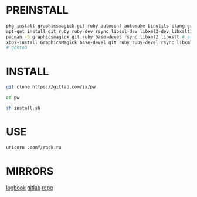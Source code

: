 # PREINSTALL
``` sh
pkg install graphicsmagick git ruby autoconf automake binutils clang grep file findutils iconv pkg-config python rsync ruby-dev libxslt-dev # termux
apt-get install git ruby ruby-dev rsync libssl-dev libxml2-dev libxslt1-dev pkg-config # debian
pacman -S graphicsmagick git ruby base-devel rsync libxml2 libxslt # arch
xbps-install GraphicsMagick base-devel git ruby ruby-devel rsync libxml2-devel libxslt-devel # void
# gentoo
```
# INSTALL
``` sh
git clone https://gitlab.com/ix/pw

cd pw

sh install.sh
```
# USE
``` sh
unicorn .conf/rack.ru
```
# MIRRORS
[logbook](http://mw.logbook.am/pw/)
[gitlab](https://gitlab.com/ix/pw)
[repo](http://repo.or.cz/www)
